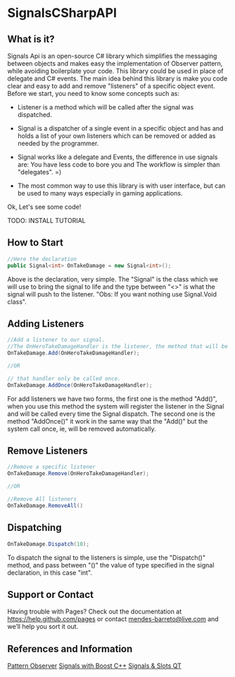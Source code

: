 SignalsCSharpAPI
================


What is it?
------

Signals Api is an open-source C# library which simplifies the messaging between objects and makes easy the implementation of Observer pattern, while avoiding boilerplate your code.
This library could be used in place of delegate and C# events.
The main idea behind this library is make you code clear and easy to add and remove "listeners" of a specific object event.
Before we start, you need to know some concepts such as:

* Listener is a method which will be called after the signal was dispatched.

* Signal is a dispatcher of a single event in a specific object and has and holds a list of your own listeners which can be removed or added as needed by the programmer.

* Signal works like a delegate and Events, the difference in use signals are: You have less code to bore you and The workflow is simpler than "delegates". =)

* The most common way to use this library is with user interface, but can be used to many ways especially in gaming applications. 

Ok, Let's see some code!

TODO: INSTALL TUTORIAL

How to Start
------
```csharp
//Here the declaration
public Signal<int> OnTakeDamage = new Signal<int>();
```
Above is the declaration, very simple. The "Signal" is the class which we will use to bring the signal to life and the type between "<>" is what the signal will push to the listener. "Obs: If you want nothing use Signal.Void class".

Adding Listeners
------
```csharp
//Add a listener to our signal. 
//The OnHeroTakeDamageHandler is the listener, the method that will be called when the hero take some damage. 
OnTakeDamage.Add(OnHeroTakeDamageHandler);

//OR

// that handler only be called once.
OnTakeDamage.AddOnce(OnHeroTakeDamageHandler);
```
For add listeners we have two forms, the first one is the method "Add()", when you use this method the system will register the listener in the Signal and will be called every time the Signal dispatch. The second one is the method "AddOnce()" it work in the same way that the "Add()" but the system call once, ie, will be removed automatically.

Remove Listeners
------
```csharp
//Remove a specific listener 
OnTakeDamage.Remove(OnHeroTakeDamageHandler);

//OR

//Remove All listeners
OnTakeDamage.RemoveAll()
```

Dispatching
------

```csharp
OnTakeDamage.Dispatch(10);
```

To dispatch the signal to the listeners is simple, use the "Dispatch()" method, and pass between "()" the value of type specified in the signal declaration, in this case "int".

Support or Contact
------
Having trouble with Pages? Check out the documentation at https://help.github.com/pages or contact mendes-barreto@live.com and we’ll help you sort it out.

References and Information
------

[Pattern Observer](http://en.wikipedia.org/wiki/Observer_pattern "Pattern Observer")
[Signals with Boost C++](http://www.boost.org/doc/libs/1_51_0/doc/html/signals.html "Boost Signals")
[Signals & Slots QT](http://qt-project.org/doc/qt-4.8/signalsandslots.html "QT")

